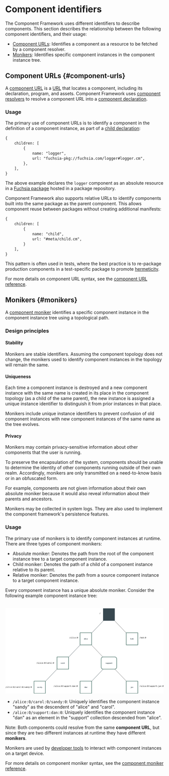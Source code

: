 # Component identifiers

The Component Framework uses different identifiers to describe components.
This section describes the relationship between the following component
identifiers, and their usage:

-   [Component URLs](#component-urls): Identifies a component as a resource to
    be fetched by a component resolver.
-   [Monikers](#monikers): Identifies specific component instances in the
    component instance tree.

## Component URLs {#component-urls}

A [component URL][glossary.component-url] is a [URL][wiki-url] that locates a
component, including its declaration, program, and assets. Component Framework
uses [component resolvers][doc-resolvers] to resolve a component URL into a
[component declaration][doc-manifests-declaration].

### Usage

The primary use of component URLs is to identify a component in the definition
of a component instance, as part of a [child declaration][doc-manifests-children]:

```json5 {:.devsite-disable-click-to-copy}
{
    children: [
        {
            name: "logger",
            url: "fuchsia-pkg://fuchsia.com/logger#logger.cm",
        },
    ],
}
```

The above example declares the `logger` component as an absolute resource
in a [Fuchsia package][doc-package] hosted in a package repository.

Component Framework also supports relative URLs to identify components built
into the same package as the parent component. This allows component reuse
between packages without creating additional manifests:

```json5 {:.devsite-disable-click-to-copy}
{
    children: [
        {
            name: "child",
            url: "#meta/child.cm",
        }
    ],
}
```

This pattern is often used in tests, where the best practice is to re-package
production components in a test-specific package to promote
[hermeticity][test-hermeticity].

For more details on component URL syntax, see the
[component URL reference][url-reference].

## Monikers {#monikers}

A [component moniker][glossary.moniker] identifies a specific component instance
in the component instance tree using a topological path.

### Design principles

#### Stability

Monikers are stable identifiers. Assuming the component topology does not
change, the monikers used to identify component instances in the topology
will remain the same.

#### Uniqueness

Each time a component instance is destroyed and a new component instance with
the same name is created in its place in the component topology (as a child
of the same parent), the new instance is assigned a unique instance identifier
to distinguish it from prior instances in that place.

Monikers include unique instance identifiers to prevent confusion of old
component instances with new component instances of the same name as the
tree evolves.

#### Privacy

Monikers may contain privacy-sensitive information about other components that
the user is running.

To preserve the encapsulation of the system, components should be unable to
determine the identity of other components running outside of their own
realm. Accordingly, monikers are only transmitted on a need-to-know basis
or in an obfuscated form.

For example, components are not given information about their own absolute
moniker because it would also reveal information about their parents and
ancestors.

Monikers may be collected in system logs. They are also used to implement the
component framework's persistence features.

### Usage

The primary use of monikers is to identify component instances at runtime.
There are three types of component monikers:

-   Absolute moniker: Denotes the path from the root of the component instance
    tree to a target component instance.
-   Child moniker: Denotes the path of a child of a component instance relative
    to its parent.
-   Relative moniker: Denotes the path from a source component instance to a
    target component instance.

Every component instance has a unique absolute moniker. Consider the following
example component instance tree:

<br>![Diagram of Absolute Monikers](/docs/reference/components/images/monikers_absolute.png)<br>

-   `/alice:0/carol:0/sandy:0`: Uniquely identifies the component instance
    "sandy" as the descendent of "alice" and "carol".
-   `/alice:0/support:dan:0`: Uniquely identifies the component instance "dan"
    as an element in the "support" collection descended from "alice".

Note: Both components could resolve from the same **component URL**, but since
they are two different instances at runtime they have different **monikers**.

Monikers are used by [developer tools][component-select] to interact with
component instances on a target device.

For more details on component moniker syntax, see the
[component moniker reference][moniker-reference].

[glossary.component-url]: /docs/glossary/README.md#component-url
[glossary.moniker]: /docs/glossary/README.md#moniker
[component-select]: /docs/development/tools/ffx/commands/component-select.md
[doc-manifests-children]: https://fuchsia.dev/reference/cml#children
[doc-manifests-declaration]: /docs/concepts/components/v2/component_manifests.md#component-declaration
[doc-package]: /docs/concepts/packages/package.md
[doc-resolvers]: /docs/concepts/components/v2/capabilities/resolvers.md
[moniker-reference]: /docs/reference/components/moniker.md
[url-reference]: /docs/reference/components/url.md
[test-hermeticity]: /docs/development/testing/components/test_runner_framework.md#hermeticity
[wiki-url]: https://en.wikipedia.org/wiki/URL
